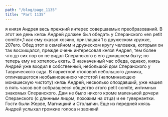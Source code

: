 ```yaml
---
path: "/blog/page_1135"
title: "Part 1135"
---
```


я князя Андрея весь прежний интерес совершаемых преобразований. В этот же день князь Андрей должен был обедать у Сперанского «en petit comité»,1 как ему сказал хозяин, приглашая 1 в дружеском кружке,
207его. Обед этот в семейном и дружеском кругу человека, которым он так восхищался, прежде очень интересовал князя Андрея, тем более что до сих пор он не видал Сперанского в его домашнем быту; но теперь ему не хотелось ехать.
В назначенный час обеда, однако, князь Андрей уже входил в собственный, небольшой дом Сперанского у Таврического сада. В паркетной столовой небольшого домика, отличавшегося необыкновенною чистотой (напоминающею монашескую чистоту) князь Андрей, несколько опоздавший, уже нашел в пять часов всё собравшееся общество этого petit comité, интимных знакомых Сперанского. Дам не было никого кроме маленькой дочери Сперанского (с длинным лицом, похожим на отца) и ее гувернантки. Гости были Жерве, Магницкий и Столыпин. Еще из передней князь Андрей услыхал громкие голоса и звонкий
